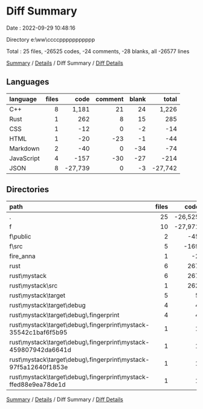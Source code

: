 # Diff Summary

Date : 2022-09-29 10:48:16

Directory e:\\ww\\ccccppppppppppp

Total : 25 files,  -26525 codes, -24 comments, -28 blanks, all -26577 lines

[Summary](results.md) / [Details](details.md) / Diff Summary / [Diff Details](diff-details.md)

## Languages
| language | files | code | comment | blank | total |
| :--- | ---: | ---: | ---: | ---: | ---: |
| C++ | 8 | 1,181 | 21 | 24 | 1,226 |
| Rust | 1 | 262 | 8 | 15 | 285 |
| CSS | 1 | -12 | 0 | -2 | -14 |
| HTML | 1 | -20 | -23 | -1 | -44 |
| Markdown | 2 | -40 | 0 | -34 | -74 |
| JavaScript | 4 | -157 | -30 | -27 | -214 |
| JSON | 8 | -27,739 | 0 | -3 | -27,742 |

## Directories
| path | files | code | comment | blank | total |
| :--- | ---: | ---: | ---: | ---: | ---: |
| . | 25 | -26,525 | -24 | -28 | -26,577 |
| f | 10 | -27,971 | -53 | -66 | -28,090 |
| f\\public | 2 | -45 | -23 | -2 | -70 |
| f\\src | 5 | -169 | -30 | -29 | -228 |
| fire_anna | 1 | -2 | 0 | -1 | -3 |
| rust | 6 | 267 | 8 | 15 | 290 |
| rust\\mystack | 6 | 267 | 8 | 15 | 290 |
| rust\\mystack\\src | 1 | 262 | 8 | 15 | 285 |
| rust\\mystack\\target | 5 | 5 | 0 | 0 | 5 |
| rust\\mystack\\target\\debug | 4 | 4 | 0 | 0 | 4 |
| rust\\mystack\\target\\debug\\.fingerprint | 4 | 4 | 0 | 0 | 4 |
| rust\\mystack\\target\\debug\\.fingerprint\\mystack-35542c1baf6f5b95 | 1 | 1 | 0 | 0 | 1 |
| rust\\mystack\\target\\debug\\.fingerprint\\mystack-459807942da6641d | 1 | 1 | 0 | 0 | 1 |
| rust\\mystack\\target\\debug\\.fingerprint\\mystack-97f5a12640f1853e | 1 | 1 | 0 | 0 | 1 |
| rust\\mystack\\target\\debug\\.fingerprint\\mystack-ffed88e9ea78de1d | 1 | 1 | 0 | 0 | 1 |

[Summary](results.md) / [Details](details.md) / Diff Summary / [Diff Details](diff-details.md)
